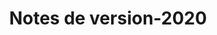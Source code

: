 ﻿---
title: Notes de version-2020
type: docs
weight: 10
url: /fr/net/release-notes-2020/
description: Les notes de sortie du Aspose.3D publiées en 2020.
---
